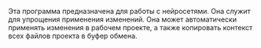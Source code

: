 Эта программа предназначена для работы с нейросетями. 
Она служит для упрощения применения изменений. Она может автоматически применять изменения в рабочем проекте, а также копировать контекст всех файлов проекта в буфер обмена.
